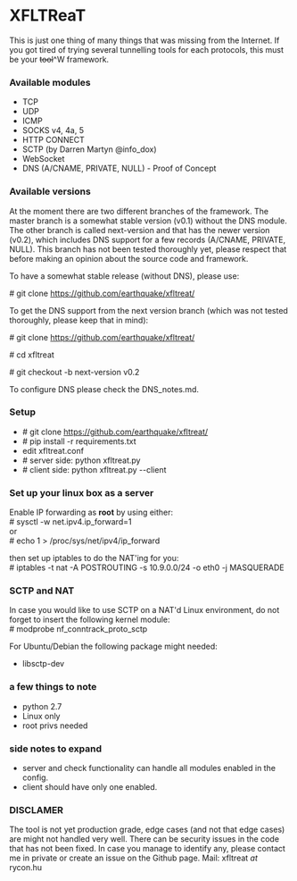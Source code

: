 # XFLTReaT #
This is just one thing of many things that was missing from the Internet. If you got tired of trying several tunnelling tools for each protocols, this must be your ~~tool~~^W framework.

### Available modules ###

* TCP
* UDP
* ICMP
* SOCKS v4, 4a, 5
* HTTP CONNECT
* SCTP (by Darren Martyn @info_dox)
* WebSocket
* DNS (A/CNAME, PRIVATE, NULL) - Proof of Concept

### Available versions ###

At the moment there are two different branches of the framework. The master branch is a somewhat stable version (v0.1) without the DNS module. The other branch is called next-version and that has the newer version (v0.2), which includes DNS support for a few records (A/CNAME, PRIVATE, NULL). This branch has not been tested thoroughly yet, please respect that before making an opinion about the source code and framework.

To have a somewhat stable release (without DNS), please use:

\# git clone https://github.com/earthquake/xfltreat/

To get the DNS support from the next version branch (which was not tested thoroughly, please keep that in mind):

\# git clone https://github.com/earthquake/xfltreat/

\# cd xfltreat

\# git checkout -b next-version v0.2

To configure DNS please check the DNS_notes.md.

### Setup ###
* \# git clone https://github.com/earthquake/xfltreat/
* \# pip install -r requirements.txt
* edit xfltreat.conf
* \# server side: python xfltreat.py
* \# client side: python xfltreat.py --client

### Set up your linux box as a server ###
Enable IP forwarding as **root** by using either:  
\# sysctl -w net.ipv4.ip_forward=1  
or  
\# echo 1 > /proc/sys/net/ipv4/ip_forward  

then set up iptables to do the NAT'ing for you:  
\# iptables -t nat -A POSTROUTING -s 10.9.0.0/24 -o eth0 -j MASQUERADE

### SCTP and NAT ###
In case you would like to use SCTP on a NAT'd Linux environment, do not forget to insert the following kernel module:  
\# modprobe nf_conntrack_proto_sctp

For Ubuntu/Debian the following package might needed:
* libsctp-dev

### a few things to note ###
* python 2.7
* Linux only
* root privs needed

### side notes to expand ##
* server and check functionality can handle all modules enabled in the config.
* client should have only one enabled.

### DISCLAMER ###
The tool is not yet production grade, edge cases (and not that edge cases) are might not handled very well. There can be security issues in the code that has not been fixed. In case you manage to identify any, please contact me in private or create an issue on the Github page. 
Mail: xfltreat _at_ rycon.hu
